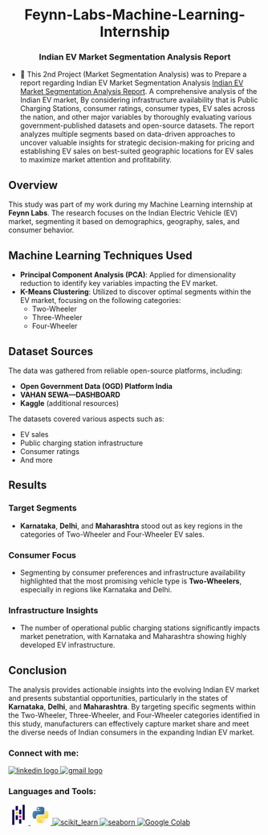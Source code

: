 <h1 align="center">Feynn-Labs-Machine-Learning-Internship</h1>

<h3 align="center">Indian EV Market Segmentation Analysis Report</h3>

- 🔭 This 2nd Project (Market Segmentation Analysis) was to Prepare a report regarding Indian EV Market Segmentation Analysis [Indian EV Market Segmentation Analysis Report](https://github.com/nithinrk11/Feynn-Labs-Machine-Learning-Internship/blob/main/Project%202B/K_NITHINRAM___Indian_EV_Market_Segmentation_Analysis_Report.pdf). A comprehensive analysis of the Indian EV market, By considering infrastructure availability that is Public Charging Stations, consumer ratings, consumer types, EV sales across the nation, and other major variables by thoroughly evaluating various government-published datasets and open-source datasets. The report analyzes multiple segments based on data-driven approaches to uncover valuable insights for strategic decision-making for pricing and establishing EV sales on best-suited geographic locations for EV sales to maximize market attention and profitability.


## Overview
This study was part of my work during my Machine Learning internship at **Feynn Labs**. The research focuses on the Indian Electric Vehicle (EV) market, segmenting it based on demographics, geography, sales, and consumer behavior.

## Machine Learning Techniques Used
- **Principal Component Analysis (PCA)**: Applied for dimensionality reduction to identify key variables impacting the EV market.
- **K-Means Clustering**: Utilized to discover optimal segments within the EV market, focusing on the following categories:
  - Two-Wheeler
  - Three-Wheeler
  - Four-Wheeler

## Dataset Sources
The data was gathered from reliable open-source platforms, including:
- **Open Government Data (OGD) Platform India**
- **VAHAN SEWA—DASHBOARD**
- **Kaggle** (additional resources)

The datasets covered various aspects such as:
- EV sales
- Public charging station infrastructure
- Consumer ratings
- And more

## Results
### Target Segments
- **Karnataka**, **Delhi**, and **Maharashtra** stood out as key regions in the categories of Two-Wheeler and Four-Wheeler EV sales.

### Consumer Focus
- Segmenting by consumer preferences and infrastructure availability highlighted that the most promising vehicle type is **Two-Wheelers**, especially in regions like Karnataka and Delhi.

### Infrastructure Insights
- The number of operational public charging stations significantly impacts market penetration, with Karnataka and Maharashtra showing highly developed EV infrastructure.

## Conclusion
The analysis provides actionable insights into the evolving Indian EV market and presents substantial opportunities, particularly in the states of **Karnataka**, **Delhi**, and **Maharashtra**. By targeting specific segments within the Two-Wheeler, Three-Wheeler, and Four-Wheeler categories identified in this study, manufacturers can effectively capture market share and meet the diverse needs of Indian consumers in the expanding Indian EV market.


<h3 align="left">Connect with me:</h3>
<div align="left">
  <a href="https://www.linkedin.com/in/k-nithinram-376b20231/" target="_blank">
    <img src="https://raw.githubusercontent.com/maurodesouza/profile-readme-generator/master/src/assets/icons/social/linkedin/default.svg" width="52" height="40" alt="linkedin logo"  />
  </a>
  <a href="mailto:nithinrk11@gmail.com" target="_blank">
    <img src="https://raw.githubusercontent.com/maurodesouza/profile-readme-generator/master/src/assets/icons/social/gmail/default.svg" width="52" height="40" alt="gmail logo"  />
  </a>
</div>


<h3 align="left">Languages and Tools:</h3>
<p align="left"> <a href="https://pandas.pydata.org/" target="_blank" rel="noreferrer"> <img src="https://raw.githubusercontent.com/devicons/devicon/2ae2a900d2f041da66e950e4d48052658d850630/icons/pandas/pandas-original.svg" alt="pandas" width="40" height="40"/> </a> <a href="https://www.python.org" target="_blank" rel="noreferrer"> <img src="https://raw.githubusercontent.com/devicons/devicon/master/icons/python/python-original.svg" alt="python" width="40" height="40"/> </a> <a href="https://scikit-learn.org/" target="_blank" rel="noreferrer"> <img src="https://upload.wikimedia.org/wikipedia/commons/0/05/Scikit_learn_logo_small.svg" alt="scikit_learn" width="40" height="40"/> </a> <a href="https://seaborn.pydata.org/" target="_blank" rel="noreferrer"> <img src="https://seaborn.pydata.org/_images/logo-mark-lightbg.svg" alt="seaborn" width="40" height="40"/> </a>
  <a href="https://colab.research.google.com/" target="_blank" rel="noreferrer">
    <img src="https://upload.wikimedia.org/wikipedia/commons/d/d0/Google_Colaboratory_SVG_Logo.svg" alt="Google Colab" width="40" height="40"/>
  </a> </p>

